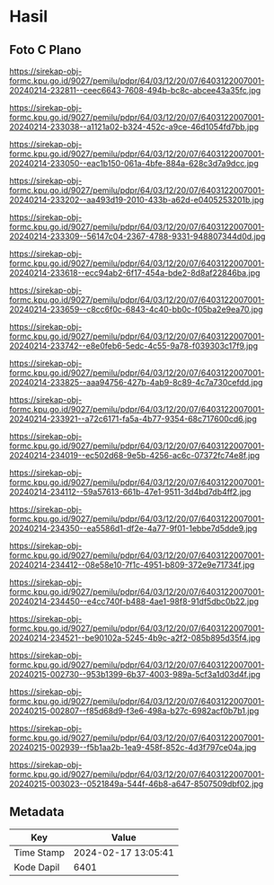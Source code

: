 # Hasil

## Foto C Plano

https://sirekap-obj-formc.kpu.go.id/9027/pemilu/pdpr/64/03/12/20/07/6403122007001-20240214-232811--ceec6643-7608-494b-bc8c-abcee43a35fc.jpg

https://sirekap-obj-formc.kpu.go.id/9027/pemilu/pdpr/64/03/12/20/07/6403122007001-20240214-233038--a1121a02-b324-452c-a9ce-46d1054fd7bb.jpg

https://sirekap-obj-formc.kpu.go.id/9027/pemilu/pdpr/64/03/12/20/07/6403122007001-20240214-233050--eac1b150-061a-4bfe-884a-628c3d7a9dcc.jpg

https://sirekap-obj-formc.kpu.go.id/9027/pemilu/pdpr/64/03/12/20/07/6403122007001-20240214-233202--aa493d19-2010-433b-a62d-e0405253201b.jpg

https://sirekap-obj-formc.kpu.go.id/9027/pemilu/pdpr/64/03/12/20/07/6403122007001-20240214-233309--56147c04-2367-4788-9331-948807344d0d.jpg

https://sirekap-obj-formc.kpu.go.id/9027/pemilu/pdpr/64/03/12/20/07/6403122007001-20240214-233618--ecc94ab2-6f17-454a-bde2-8d8af22846ba.jpg

https://sirekap-obj-formc.kpu.go.id/9027/pemilu/pdpr/64/03/12/20/07/6403122007001-20240214-233659--c8cc6f0c-6843-4c40-bb0c-f05ba2e9ea70.jpg

https://sirekap-obj-formc.kpu.go.id/9027/pemilu/pdpr/64/03/12/20/07/6403122007001-20240214-233742--e8e0feb6-5edc-4c55-9a78-f039303c17f9.jpg

https://sirekap-obj-formc.kpu.go.id/9027/pemilu/pdpr/64/03/12/20/07/6403122007001-20240214-233825--aaa94756-427b-4ab9-8c89-4c7a730cefdd.jpg

https://sirekap-obj-formc.kpu.go.id/9027/pemilu/pdpr/64/03/12/20/07/6403122007001-20240214-233921--a72c6171-fa5a-4b77-9354-68c717600cd6.jpg

https://sirekap-obj-formc.kpu.go.id/9027/pemilu/pdpr/64/03/12/20/07/6403122007001-20240214-234019--ec502d68-9e5b-4256-ac6c-07372fc74e8f.jpg

https://sirekap-obj-formc.kpu.go.id/9027/pemilu/pdpr/64/03/12/20/07/6403122007001-20240214-234112--59a57613-661b-47e1-9511-3d4bd7db4ff2.jpg

https://sirekap-obj-formc.kpu.go.id/9027/pemilu/pdpr/64/03/12/20/07/6403122007001-20240214-234350--ea5586d1-df2e-4a77-9f01-1ebbe7d5dde9.jpg

https://sirekap-obj-formc.kpu.go.id/9027/pemilu/pdpr/64/03/12/20/07/6403122007001-20240214-234412--08e58e10-7f1c-4951-b809-372e9e71734f.jpg

https://sirekap-obj-formc.kpu.go.id/9027/pemilu/pdpr/64/03/12/20/07/6403122007001-20240214-234450--e4cc740f-b488-4ae1-98f8-91df5dbc0b22.jpg

https://sirekap-obj-formc.kpu.go.id/9027/pemilu/pdpr/64/03/12/20/07/6403122007001-20240214-234521--be90102a-5245-4b9c-a2f2-085b895d35f4.jpg

https://sirekap-obj-formc.kpu.go.id/9027/pemilu/pdpr/64/03/12/20/07/6403122007001-20240215-002730--953b1399-6b37-4003-989a-5cf3a1d03d4f.jpg

https://sirekap-obj-formc.kpu.go.id/9027/pemilu/pdpr/64/03/12/20/07/6403122007001-20240215-002807--f85d68d9-f3e6-498a-b27c-6982acf0b7b1.jpg

https://sirekap-obj-formc.kpu.go.id/9027/pemilu/pdpr/64/03/12/20/07/6403122007001-20240215-002939--f5b1aa2b-1ea9-458f-852c-4d3f797ce04a.jpg

https://sirekap-obj-formc.kpu.go.id/9027/pemilu/pdpr/64/03/12/20/07/6403122007001-20240215-003023--0521849a-544f-46b8-a647-8507509dbf02.jpg


## Metadata

| Key        | Value               |
| ---------- | ------------------- |
| Time Stamp | 2024-02-17 13:05:41 |
| Kode Dapil | 6401                |



